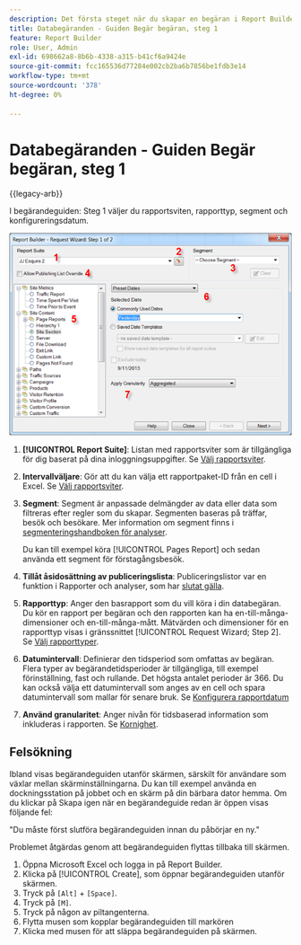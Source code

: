 ```yaml
---
description: Det första steget när du skapar en begäran i Report Builder.
title: Databegäranden - Guiden Begär begäran, steg 1
feature: Report Builder
role: User, Admin
exl-id: 698662a8-8b6b-4338-a315-b41cf6a9424e
source-git-commit: fcc165536d77284e002cb2ba6b7856be1fdb3e14
workflow-type: tm+mt
source-wordcount: '378'
ht-degree: 0%

---
```


# Databegäranden - Guiden Begär begäran, steg 1

{{legacy-arb}}

I begärandeguiden: Steg 1 väljer du rapportsviten, rapporttyp, segment och konfigureringsdatum.

![Skärmbild som visar begärandeguiden: Steg 1-formulär.](assets/rw1_overview.png)

1. **[!UICONTROL Report Suite]**: Listan med rapportsviter som är tillgängliga för dig baserat på dina inloggningsuppgifter. Se [Välj rapportsviter](/help/analyze/legacy-report-builder/data-requests/selecting-report-suites/t-select-report-suites.md).

1. **Intervallväljare**: Gör att du kan välja ett rapportpaket-ID från en cell i Excel. Se [Välj rapportsviter](/help/analyze/legacy-report-builder/data-requests/selecting-report-suites/t-select-report-suites.md).

1. **Segment**: Segment är anpassade delmängder av data eller data som filtreras efter regler som du skapar. Segmenten baseras på träffar, besök och besökare. Mer information om segment finns i [segmenteringshandboken för analyser](/help/components/segmentation/seg-home.md).

   Du kan till exempel köra [!UICONTROL Pages Report] och sedan använda ett segment för förstagångsbesök.

1. **Tillåt åsidosättning av publiceringslista**: Publiceringslistor var en funktion i Rapporter och analyser, som har [slutat gälla](https://new.express.adobe.com/webpage/WFCyq7w8kijmB?).

1. **Rapporttyp**: Anger den basrapport som du vill köra i din databegäran. Du kör en rapport per begäran och den rapporten kan ha en-till-många-dimensioner och en-till-många-mått. Mätvärden och dimensioner för en rapporttyp visas i gränssnittet [!UICONTROL Request Wizard; Step 2]. Se [Välj rapporttyper](/help/analyze/legacy-report-builder/data-requests/c-report-types/select-report-types.md).

1. **Datumintervall**: Definierar den tidsperiod som omfattas av begäran. Flera typer av begärandetidsperioder är tillgängliga, till exempel förinställning, fast och rullande. Det högsta antalet perioder är 366. Du kan också välja ett datumintervall som anges av en cell och spara datumintervall som mallar för senare bruk.  Se [Konfigurera rapportdatum](/help/analyze/legacy-report-builder/data-requests/configuring-report-dates/custom-calendar.md)

1. **Använd granularitet**: Anger nivån för tidsbaserad information som inkluderas i rapporten. Se [Kornighet](/help/analyze/legacy-report-builder/data-requests/configuring-report-dates/granularity.md).

## Felsökning

Ibland visas begärandeguiden utanför skärmen, särskilt för användare som växlar mellan skärminställningarna. Du kan till exempel använda en dockningsstation på jobbet och en skärm på din bärbara dator hemma. Om du klickar på Skapa igen när en begärandeguide redan är öppen visas följande fel:

&quot;Du måste först slutföra begärandeguiden innan du påbörjar en ny.&quot;

Problemet åtgärdas genom att begärandeguiden flyttas tillbaka till skärmen.

1. Öppna Microsoft Excel och logga in på Report Builder.
2. Klicka på [!UICONTROL Create], som öppnar begärandeguiden utanför skärmen.
3. Tryck på `[Alt]` + `[Space]`.
4. Tryck på `[M]`.
5. Tryck på någon av piltangenterna.
6. Flytta musen som kopplar begärandeguiden till markören
7. Klicka med musen för att släppa begärandeguiden på skärmen.

